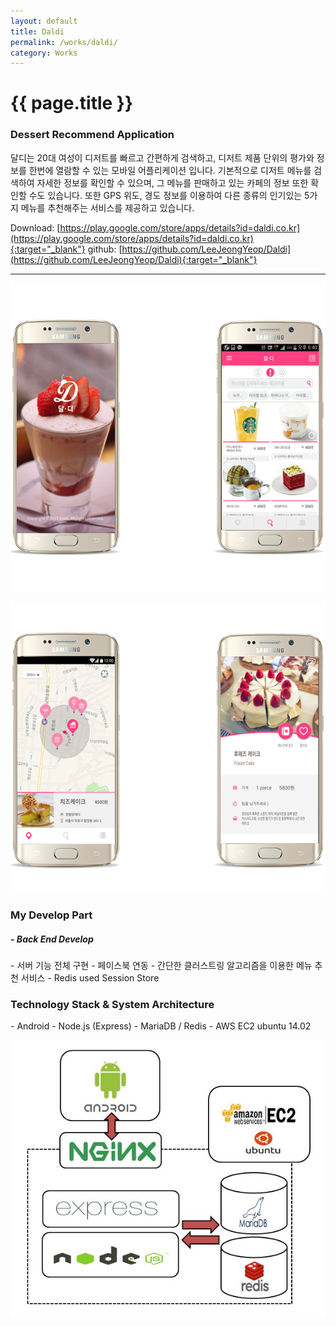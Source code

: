 ```yaml
---
layout: default
title: Daldi
permalink: /works/daldi/
category: Works
---
```


# {{ page.title }}

### Dessert Recommend Application

달디는 20대 여성이 디저트를 빠르고 간편하게 검색하고, 디저트 제품 단위의 평가와 정보를 한번에 열람할 수 있는 모바일 어플리케이션 입니다. 기본적으로 디저트 메뉴를 검색하여 자세한 정보를 확인할 수 있으며, 그 메뉴를 판매하고 있는 카페의 정보 또한 확인할 수도 있습니다. 또한 GPS 위도, 경도 정보를 이용하여 다른 종류의 인기있는 5가지 메뉴를 추천해주는 서비스를 제공하고 있습니다.

Download: [https://play.google.com/store/apps/details?id=daldi.co.kr](https://play.google.com/store/apps/details?id=daldi.co.kr){:target="_blank"}
github: [https://github.com/LeeJeongYeop/Daldi](https://github.com/LeeJeongYeop/Daldi){:target="_blank"}

---
<p align="center"><img src="../img/daldi1.png" alt="Daldi" class="img-responsive"/></p>
<p align="center"><img src="../img/daldi2.png" alt="Daldi" class="img-responsive"/></p>

<h3 class="section">My Develop Part</h3>
<h5> - Back End Develop</h5>
- 서버 기능 전체 구현
- 페이스북 연동
- 간단한 클러스트링 알고리즘을 이용한 메뉴 추천 서비스
- Redis used Session Store

<h3 class="section">Technology Stack & System Architecture</h3>
- Android
- Node.js (Express)
- MariaDB / Redis
- AWS EC2 ubuntu 14.02

<p align="center"><img src="../img/daldi_a.JPG" alt="Daldi" class="img-responsive"/></p>